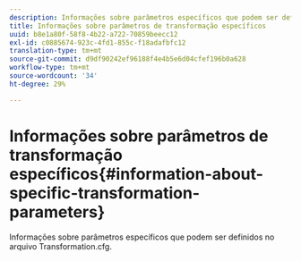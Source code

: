 ```yaml
---
description: Informações sobre parâmetros específicos que podem ser definidos no arquivo Transformation.cfg.
title: Informações sobre parâmetros de transformação específicos
uuid: b8e1a80f-58f8-4b22-a722-70859beecc12
exl-id: c0885674-923c-4fd1-855c-f18adafbfc12
translation-type: tm+mt
source-git-commit: d9df90242ef96188f4e4b5e6d04cfef196b0a628
workflow-type: tm+mt
source-wordcount: '34'
ht-degree: 29%

---
```


# Informações sobre parâmetros de transformação específicos{#information-about-specific-transformation-parameters}

Informações sobre parâmetros específicos que podem ser definidos no arquivo Transformation.cfg.
